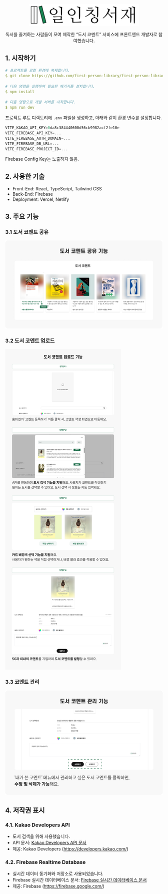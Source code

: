 ﻿<div align="middle" >
  <img src="public/icon/light/brand.png" alt="제목" style="width: 350px;" />
  <p>독서를 즐겨하는 사람들이 모여 제작한 “도서 코멘트” 서비스에 프론트엔드 개발자로 참여했습니다.</p>
</div>

## 1. 시작하기

```YAML
# 프로젝트를 로컬 환경에 복제합니다.
$ git clone https://github.com/first-person-library/first-person-library.git

# 다음 명령을 실행하여 필요한 패키지를 설치합니다.
$ npm install

# 다음 명령으로 개발 서버를 시작합니다.
$ npm run dev
```

프로젝트 루트 디렉토리에 `.env` 파일을 생성하고, 아래와 같이 환경 변수를 설정합니다.

```sql
VITE_KAKAO_API_KEY=0da8c384440600d56cb9982acf2fe10e
VITE_FIREBASE_API_KEY=...
VITE_FIREBASE_AUTH_DOMAIN=...
VITE_FIREBASE_DB_URL=...
VITE_FIREBASE_PROJECT_ID=...
```

Firebase Config Key는 노출하지 않음.

## 2. 사용한 기술

- Front-End: React, TypeScript, Tailwind CSS
- Back-End: Firebase
- Deployment: Vercel, Netlify

## 3. 주요 기능

### 3.1 도서 코멘트 공유

![도서 코멘트 공유](public/screenshots/share.png)

### 3.2 도서 코멘트 업로드

![도서 코멘트 업로드](public/screenshots/upload.png)

### 3.3 코멘트 관리

![도서 코멘트 관리](public/screenshots/mine.png)

## 4. 저작권 표시

### 4.1. Kakao Developers API

- 도서 검색을 위해 사용했습니다.
- API 문서: [Kakao Developers API 문서](https://developers.kakao.com/docs/latest/ko/daum-search/dev-guide#search-book)
- 제공: Kakao Developers (https://developers.kakao.com/)

### 4.2. Firebase Realtime Database

- 실시간 데이터 동기화와 저장소로 사용되었습니다.
- Firebase 실시간 데이터베이스 문서: [Firebase 실시간 데이터베이스 문서](https://firebase.google.com/docs/database)
- 제공: Firebase (https://firebase.google.com/)
